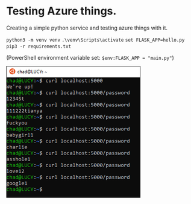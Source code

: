 # Testing Azure things.

Creating a simple python service and testing azure things with it. 

`python3 -m venv venv`
`.\venv\Scripts\activate`
`set FLASK_APP=hello.py`
`pip3 -r requirements.txt`

(PowerShell environment variable set: `$env:FLASK_APP = "main.py"`)

![passwordendpoint](passwordendpoint.PNG)
